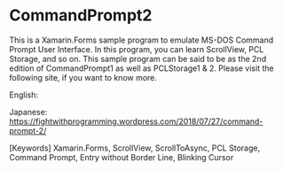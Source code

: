 # CommandPrompt2

This is a Xamarin.Forms sample program to emulate MS-DOS Command Prompt User Interface.  In this program, you can learn ScrollView, PCL Storage, and so on.  This sample program can be said to be as the 2nd edition of CommandPrompt1 as well as PCLStorage1 & 2.  Please visit the following site, if you want to know more.

English: 

Japanese: https://fightwithprogramming.wordpress.com/2018/07/27/command-prompt-2/

[Keywords] Xamarin.Forms, ScrollView, ScrollToAsync, PCL Storage, Command Prompt, Entry without Border Line, Blinking Cursor
